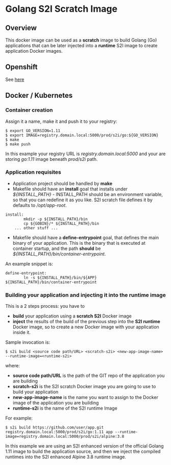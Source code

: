 # Golang S2I Scratch Image
## Overview
This docker image can be used as a **scratch** image to build Golang (Go) applications that can be later injected into a **runtime** S2I image to create application Docker images.
## Openshift
See [here](/openshift/s2i/go)
## Docker / Kubernetes
### Container creation
Assign it a name, make it  and push it to your registry:
 
```
$ export GO_VERSION=1.11
$ export IMAGE=registry.domain.local:5000/prod/s2i/go:${GO_VERSION}
$ make
$ make push
```
In this example your registry URL is *registry.domain.local:5000* and your are storing *go:1.11* image beneath *prod/s2i* path.

### Application requisites
* Application project should be handled by **make**
* Makefile should have an **install** goal that installs under *${INSTALL_PATH}* - INSTALL_PATH should be an environment variable, so that you can redefine it as you like. S2I scratch file defines it by defaults to */opt/app-root*.

```
install:
        mkdir -p ${INSTALL_PATH}/bin
        cp ${GOBIN}/* ${INSTALL_PATH}/bin
	... other stuff ...
```
* Makefile should have a **define-entrypoint** goal, that defines the main binary of your application. This is the binary that is executed at container startup, and the path **should** be *${INSTALL_PATH}/bin/container-entrypoint*.

An example snippet is:

```
define-entrypoint:
        ln -s ${INSTALL_PATH}/bin/${APP} ${INSTALL_PATH}/bin/container-entrypoint
```

### Building your application and injecting it into the runtime image
This is a 2 steps process: you have to

* **build** your application using a **scratch S2I** Docker image
* **inject** the results of the build of the previous step into the **S2I runtime** Docker image, so to create a new Docker image with your application inside it.

Sample invocation is:

`$ s2i build <source code path/URL> <scratch-s2i> <new-app-image-name> --runtime-image=<runtime-s2i>`

where:

* **source code path/URL** is the path of the GIT repo of the application you are building
* **scratch-s2i** is the S2I scratch Docker image you are going to use to build your application
* **new-app-image-name** is the name you want to assign to the Docker image of the application you are building
* **runtime-s2i** is the name of the S2I runtime Image

For example:

`$ s2i build https://github.com/user/app.git registry.domain.local:5000/prod/s2i/go:1.11 app --runtime-image=registry.domain.local:5000/prod/s2i/alpine:3.8`

In this example we are using an S2I enhanced version of the official Golang 1.11 image to build the application source, and then we inject the compiled runtimes into the S2I enhanced Alpine 3.8 runtime image. 

